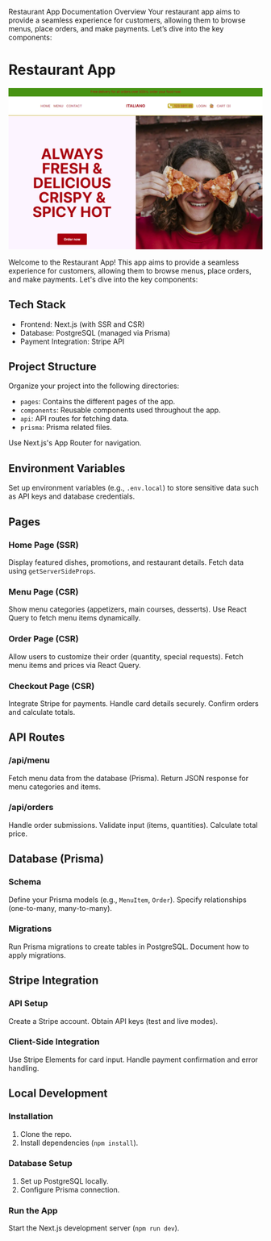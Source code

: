 Restaurant App Documentation
Overview
Your restaurant app aims to provide a seamless experience for customers, allowing them to browse menus, place orders, and make payments. Let’s dive into the key components:
# Restaurant App

![](/public/app-image.png)



Welcome to the Restaurant App! This app aims to provide a seamless experience for customers, allowing them to browse menus, place orders, and make payments. Let's dive into the key components:

## Tech Stack

- Frontend: Next.js (with SSR and CSR)
- Database: PostgreSQL (managed via Prisma)
- Payment Integration: Stripe API

## Project Structure

Organize your project into the following directories:

- `pages`: Contains the different pages of the app.
- `components`: Reusable components used throughout the app.
- `api`: API routes for fetching data.
- `prisma`: Prisma related files.

Use Next.js's App Router for navigation.

## Environment Variables

Set up environment variables (e.g., `.env.local`) to store sensitive data such as API keys and database credentials.

## Pages

### Home Page (SSR)

Display featured dishes, promotions, and restaurant details. Fetch data using `getServerSideProps`.

### Menu Page (CSR)

Show menu categories (appetizers, main courses, desserts). Use React Query to fetch menu items dynamically.

### Order Page (CSR)

Allow users to customize their order (quantity, special requests). Fetch menu items and prices via React Query.

### Checkout Page (CSR)

Integrate Stripe for payments. Handle card details securely. Confirm orders and calculate totals.

## API Routes

### /api/menu

Fetch menu data from the database (Prisma). Return JSON response for menu categories and items.

### /api/orders

Handle order submissions. Validate input (items, quantities). Calculate total price.

## Database (Prisma)

### Schema

Define your Prisma models (e.g., `MenuItem`, `Order`). Specify relationships (one-to-many, many-to-many).

### Migrations

Run Prisma migrations to create tables in PostgreSQL. Document how to apply migrations.

## Stripe Integration

### API Setup

Create a Stripe account. Obtain API keys (test and live modes).

### Client-Side Integration

Use Stripe Elements for card input. Handle payment confirmation and error handling.

## Local Development

### Installation

1. Clone the repo.
2. Install dependencies (`npm install`).

### Database Setup

1. Set up PostgreSQL locally.
2. Configure Prisma connection.

### Run the App

Start the Next.js development server (`npm run dev`).


